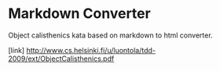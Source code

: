 # Markdown Converter

Object calisthenics kata based on markdown to html converter.

[link] http://www.cs.helsinki.fi/u/luontola/tdd-2009/ext/ObjectCalisthenics.pdf
